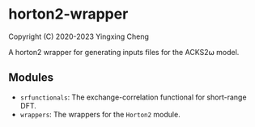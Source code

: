 # horton2-wrapper
Copyright (C) 2020-2023 Yingxing Cheng

A horton2 wrapper for generating inputs files for the ACKS2⍵ model.

Modules
-------
- `srfunctionals`: The exchange-correlation functional for short-range DFT.
- `wrappers`: The wrappers for the `Horton2` module.
